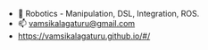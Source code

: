 - 🤖 Robotics - Manipulation, DSL, Integration, ROS.
- 📫 vamsikalagaturu@gmail.com
- https://vamsikalagaturu.github.io/#/
